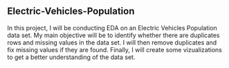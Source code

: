 ## Electric-Vehicles-Population
In this project, I will be conducting EDA on an Electric Vehicles Population data set. 
My main objective will be to identify whether there are duplicates rows and missing values in the data set.
I will then remove duplicates and fix missing values if they are found.
Finally, I will create some vizualizations to get a better understanding of the data set.
